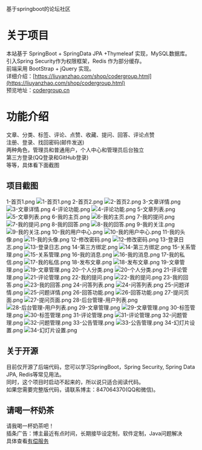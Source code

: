 基于springboot的论坛社区
# 关于项目
本站基于 SpringBoot + SpringData JPA +Thymeleaf 实现，MySQL数据库。<br/>
引入Spring Security作为权限框架，Redis 作为部分缓存。<br/>
前端采用 BootStrap + jQuery 实现。<br/>
详细介绍：[https://liuyanzhao.com/shop/codergroup.html](https://liuyanzhao.com/shop/codergroup.html)  <br/>
预览地址：[codergroup.cn](codergroup.cn)  <br/>

# 功能介绍
文章、分类、标签、评论、点赞、收藏、提问、回答、评论点赞  <br/>
注册、登录、找回密码(邮件发送) <br/>
两种角色，管理员和普通用户，个人中心和管理员后台独立 <br/>
第三方登录(QQ登录和GitHub登录) <br/>
等等，具体看下面截图  <br/>

## 项目截图
1-首页1.png
![1-首页1.png](img/1-首页1.png)
2-首页2.png
![2-首页2.png](img/2-首页2.png)
3-文章详情.png
![3-文章详情.png](img/3-文章详情.png)
4-评论功能.png
![4-评论功能.png](img/4-评论功能.png)
5-文章列表.png
![5-文章列表.png](img/5-文章列表.png)
6-我的主页.png
![6-我的主页.png](img/6-我的主页.png)
7-我的提问.png
![7-我的提问.png](img/7-我的提问.png)
8-我的回答.png
![8-我的回答.png](img/8-我的回答.png)
9-我的关注.png
![9-我的关注.png](img/9-我的关注.png)
10-我的用户中心.png
![10-我的用户中心.png](img/10-我的用户中心.png)
11-我的头像.png
![11-我的头像.png](img/11-我的头像.png)
12-修改密码.png
![12-修改密码.png](img/12-修改密码.png)
13-登录日志.png
![13-登录日志.png](img/13-登录日志.png)
14-第三方绑定.png
![14-第三方绑定.png](img/14-第三方绑定.png)
15-关系管理.png
![15-关系管理.png](img/15-关系管理.png)
16-我的消息.png
![16-我的消息.png](img/16-我的消息.png)
17-我的私信.png
![17-我的私信.png](img/17-我的私信.png)
18-发布文章.png
![18-发布文章.png](img/18-发布文章.png)
19-文章管理.png
![19-文章管理.png](img/19-文章管理.png)
20-个人分类.png
![20-个人分类.png](img/20-个人分类.png)
21-评论管理.png
![21-评论管理.png](img/21-评论管理.png)
22-我的提问.png
![22-我的提问.png](img/22-我的提问.png)
23-我的回答.png
![23-我的回答.png](img/23-我的回答.png)
24-问答列表.png
![24-问答列表.png](img/24-问答列表.png)
25-问题详情.png
![25-问题详情.png](img/25-问题详情.png)
26-回答功能.png
![26-回答功能.png](img/26-回答功能.png)
27-提问页面.png
![27-提问页面.png](img/27-提问页面.png)
28-后台管理-用户列表.png
![28-后台管理-用户列表.png](img/28-后台管理-用户列表.png)
29-文章管理.png
![29-文章管理.png](img/29-文章管理.png)
30-标签管理.png
![30-标签管理.png](img/30-标签管理.png)
31-评论管理.png
![31-评论管理.png](img/31-评论管理.png)
32-问题管理.png
![32-问题管理.png](img/32-问题管理.png)
33-公告管理.png
![33-公告管理.png](img/33-公告管理.png)
34-幻灯片设置.png
![34-幻灯片设置.png](img/34-幻灯片设置.png)


## 关于开源
目前仅开源了后端代码，您可以学习SpringBoot，Spring Security, Spring Data JPA, Redis等常见用法。 <br/>
同时，这个项目时启动不起来的，所以说只适合阅读代码。 <br/>
如果您需要完整版代码，请联系博主：847064370(QQ和微信)。

## 请喝一杯奶茶
请我喝一杯奶茶吧！ <br/>
插条广告：博主最近有点时间，长期接毕设定制，软件定制，Java问题解决 <br/>
具体查看[有偿服务](https://liuyanzhao.com/shop.html)
